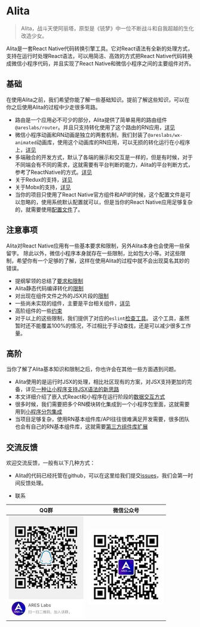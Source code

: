 # Alita
> Alita，战斗天使阿丽塔，原型是《铳梦》中一位不断战斗和自我超越的生化改造少女。

Alita是一套React Native代码转换引擎工具。它对React语法有全新的处理方式，支持在运行时处理React语法，可以用简洁、高效的方式把React Native代码转换成微信小程序代码，并且实现了React Native和微信小程序之间的主要组件对齐。


## 基础
在使用Alita之前，我们希望你能了解一些基础知识。提前了解这些知识，可以在你之后使用Alita的过程中少走很多弯路。

* 路由是一个应用必不可少的部分，Alita提供了简单易用的路由组件`@areslabs/router`。并且只支持转化使用了这个路由的RN应用，[详见](./路由.md)
* 微信小程序动画和RN动画是独立的两套机制，我们封装了`@areslabs/wx-animated`动画库，使用这个动画库的RN应用，可以无损的转化运行在小程序上，[详见](./动画.md)
* 多端融合的开发方式，默认了各端的展示和交互是一样的，但是有时候，对于不同端会有不同的需求，这就需要有平台判断的能力，Alita的平台判断方式，参考了ReactNative的方式。[详见](./平台判断.md)
* 关于Redux的支持，[详见](./支持Redux.md)
* 关于Mobx的支持，[详见](./支持mobx.md)
* 当你的项目只使用了React Native官方组件和API的时候，这个配置文件是可以忽略的，使用系统默认配置就可以，但是当你的React Native应用足够复杂的，就需要使用[配置文件](./配置文件.md)了。

## 注意事项
Alita对React Native应用有一些基本要求和限制，另外Alita本身也会使用一些保留字。 除此以外，微信小程序本身就存在一些限制，比如包大小等。对这些限制，希望你有一个足够的了解，这样在使用Alita的过程中就不会出现莫名其妙的错误。

* 提纲挈领的总结了[要求和限制](./要求与限制.md)
* Alita静态代码编译转化的[限制](./静态限制.md)
* 对出现在组件文件之外的JSX片段的[限制](./外部JSX片段.md)
* 一些尚未实现的组件，主要是平台相关组件，[详见](./未实现组件和API.md)
* 高阶组件的一些[约束](./高阶组件.md)
* 对于以上的这些限制，我们提供了对应的`eslint`[检查工具](./代码检查&Eslint.md)。 这个工具，虽然暂时还不能覆盖100%的情况，不过相比于手动查找，还是可以减少很多工作量。

## 高阶
当你了解了Alita基本知识和限制之后，你也许会在其他一些方面遇到问题。

* Alita使用的是运行时JSX的处理，相比社区现有的方案，对JSX支持更加的完备，详见[一种让小程序支持JSX语法的新思路](./一种让小程序支持JSX语法的新思路.md)
* 本文详细介绍了嵌入式React和小程序在运行阶段的[数据交互方式](./mini-react与小程序的数据交换方式.md)
* 很多时候，我们需要把多个RN模块转化集成到一个小程序包里面，这就需要用到[小程序分包集成](./小程序分包集成.md)
* 当项目足够复杂，使用RN基本组件库/API往往很难满足开发需要，很多团队也会有自己的RN基本组件库，这就需要[第三方组件库扩展](./第三方组件库扩展.md)


## 交流反馈
欢迎交流反馈，一般有以下几种方式：

* Alita的代码已经托管在github，可以在这里给我们提交[issues](https://github.com/areslabs/alita/issues)，我们会第一时间反馈处理。

* 联系

|QQ群|微信公众号|    
|--- |---|
|![](./static/qqgroup.jpg)|![](./static/gzh.jpg)|    
    
       

